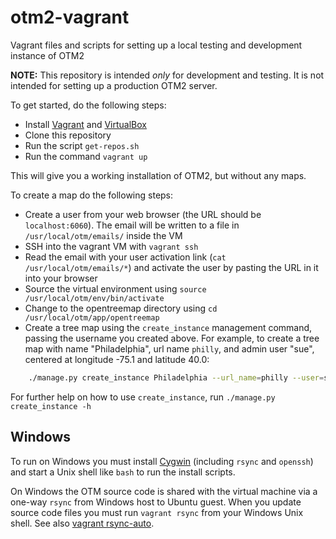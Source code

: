 otm2-vagrant
============

Vagrant files and scripts for setting up a local testing and development instance of OTM2

__NOTE:__ This repository is intended _only_ for development and testing.  It is not intended for setting up a production OTM2 server.

To get started, do the following steps:

 - Install [Vagrant](http://www.vagrantup.com/) and [VirtualBox](https://www.virtualbox.org/)
 - Clone this repository
 - Run the script `get-repos.sh`
 - Run the command `vagrant up`
 
This will give you a working installation of OTM2, but without any maps.

To create a map do the following steps:

 - Create a user from your web browser (the URL should be `localhost:6060`). The email will be written to a file in `/usr/local/otm/emails/` inside the VM
 - SSH into the vagrant VM with `vagrant ssh`
 - Read the email with your user activation link (`cat /usr/local/otm/emails/*`) and activate the user by pasting the URL in it into your browser
 - Source the virtual environment using `source /usr/local/otm/env/bin/activate`
 - Change to the opentreemap directory using `cd /usr/local/otm/app/opentreemap`
 - Create a tree map using the `create_instance` management command, passing the username you created above. For example, to create a tree map with name "Philadelphia", url name `philly`, and admin user "sue", centered at longitude -75.1 and latitude 40.0:

```sh
    ./manage.py create_instance Philadelphia --url_name=philly --user=sue --center=-75.1,40.0
```

For further help on how to use `create_instance`, run `./manage.py create_instance -h`

## Windows

To run on Windows you must install [Cygwin](https://www.cygwin.com) (including `rsync` and `openssh`) and start a Unix shell like `bash` to run the install scripts.

On Windows the OTM source code is shared with the virtual machine via a one-way `rsync` from Windows host to Ubuntu guest. When you update source code files you must run `vagrant rsync` from your Windows Unix shell. See also [vagrant rsync-auto](http://docs.vagrantup.com/v2/cli/rsync-auto.html).
